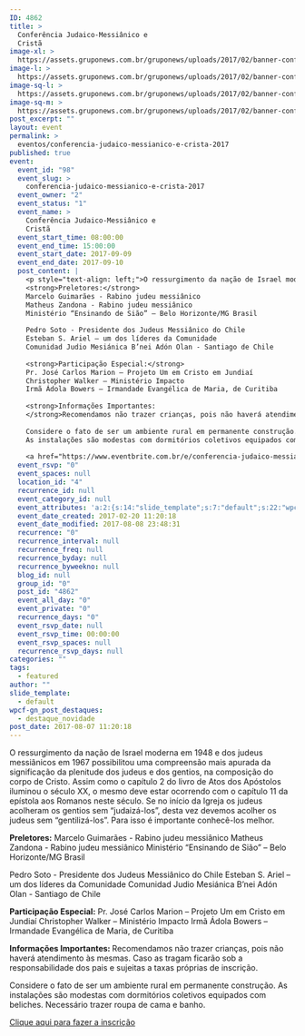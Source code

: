 ```yaml
---
ID: 4862
title: >
  Conferência Judaico-Messiânico e
  Cristã
image-xl: >
  https://assets.gruponews.com.br/gruponews/uploads/2017/02/banner-conferencia-r2-1920x1080.jpg
image-l: >
  https://assets.gruponews.com.br/gruponews/uploads/2017/02/banner-conferencia-r2-1280x720.jpg
image-sq-l: >
  https://assets.gruponews.com.br/gruponews/uploads/2017/02/banner-conferencia-r2-1280x1080.jpg
image-sq-m: >
  https://assets.gruponews.com.br/gruponews/uploads/2017/02/banner-conferencia-r2-720x720.jpg
post_excerpt: ""
layout: event
permalink: >
  eventos/conferencia-judaico-messianico-e-crista-2017
published: true
event:
  event_id: "98"
  event_slug: >
    conferencia-judaico-messianico-e-crista-2017
  event_owner: "2"
  event_status: "1"
  event_name: >
    Conferência Judaico-Messiânico e
    Cristã
  event_start_time: 08:00:00
  event_end_time: 15:00:00
  event_start_date: 2017-09-09
  event_end_date: 2017-09-10
  post_content: |
    <p style="text-align: left;">O ressurgimento da nação de Israel moderna em 1948 e dos judeus messiânicos em 1967 possibilitou uma compreensão mais apurada da significação da plenitude dos judeus e dos gentios, na composição do corpo de Cristo. Assim como o capítulo 2 do livro de Atos dos Apóstolos iluminou o século XX, o mesmo deve estar ocorrendo com o capítulo 11 da epístola aos Romanos neste século. Se no início da Igreja os judeus acolheram os gentios sem “judaizá-los”, desta vez devemos acolher os judeus sem “gentilizá-los”. Para isso é importante conhecê-los melhor.</p>
    <strong>Preletores:</strong>
    Marcelo Guimarães - Rabino judeu messiânico
    Matheus Zandona - Rabino judeu messiânico
    Ministério “Ensinando de Sião” – Belo Horizonte/MG Brasil
    
    Pedro Soto - Presidente dos Judeus Messiânico do Chile
    Esteban S. Ariel – um dos líderes da Comunidade
    Comunidad Judio Mesiánica B’nei Adón Olan - Santiago de Chile
    
    <strong>Participação Especial:</strong>
    Pr. José Carlos Marion – Projeto Um em Cristo em Jundiaí
    Christopher Walker – Ministério Impacto
    Irmã Ádola Bowers – Irmandade Evangélica de Maria, de Curitiba
    
    <strong>Informações Importantes:
    </strong>Recomendamos não trazer crianças, pois não haverá atendimento às mesmas. Caso as tragam ficarão sob a responsabilidade dos pais e sujeitas a taxas próprias de inscrição.
    
    Considere o fato de ser um ambiente rural em permanente construção.
    As instalações são modestas com dormitórios coletivos equipados com beliches. Necessário trazer roupa de cama e banho.
    
    <a href="https://www.eventbrite.com.br/e/conferencia-judaico-messianico-e-crista-tickets-36807093006">Clique aqui para fazer a inscrição</a>
  event_rsvp: "0"
  event_spaces: null
  location_id: "4"
  recurrence_id: null
  event_category_id: null
  event_attributes: 'a:2:{s:14:"slide_template";s:7:"default";s:22:"wpcf-gn_post_destaques";s:17:"destaque_novidade";}'
  event_date_created: 2017-02-20 11:20:18
  event_date_modified: 2017-08-08 23:48:31
  recurrence: "0"
  recurrence_interval: null
  recurrence_freq: null
  recurrence_byday: null
  recurrence_byweekno: null
  blog_id: null
  group_id: "0"
  post_id: "4862"
  event_all_day: "0"
  event_private: "0"
  recurrence_days: "0"
  event_rsvp_date: null
  event_rsvp_time: 00:00:00
  event_rsvp_spaces: null
  recurrence_rsvp_days: null
categories: ""
tags:
  - featured
author: ""
slide_template:
  - default
wpcf-gn_post_destaques:
  - destaque_novidade
post_date: 2017-08-07 11:20:18
---
```

<p style="text-align: left;">O ressurgimento da nação de Israel moderna em 1948 e dos judeus messiânicos em 1967 possibilitou uma compreensão mais apurada da significação da plenitude dos judeus e dos gentios, na composição do corpo de Cristo. Assim como o capítulo 2 do livro de Atos dos Apóstolos iluminou o século XX, o mesmo deve estar ocorrendo com o capítulo 11 da epístola aos Romanos neste século. Se no início da Igreja os judeus acolheram os gentios sem “judaizá-los”, desta vez devemos acolher os judeus sem “gentilizá-los”. Para isso é importante conhecê-los melhor.</p>
<strong>Preletores:</strong>
Marcelo Guimarães - Rabino judeu messiânico
Matheus Zandona - Rabino judeu messiânico
Ministério “Ensinando de Sião” – Belo Horizonte/MG Brasil

Pedro Soto - Presidente dos Judeus Messiânico do Chile
Esteban S. Ariel – um dos líderes da Comunidade
Comunidad Judio Mesiánica B’nei Adón Olan - Santiago de Chile

<strong>Participação Especial:</strong>
Pr. José Carlos Marion – Projeto Um em Cristo em Jundiaí
Christopher Walker – Ministério Impacto
Irmã Ádola Bowers – Irmandade Evangélica de Maria, de Curitiba

<strong>Informações Importantes:
</strong>Recomendamos não trazer crianças, pois não haverá atendimento às mesmas. Caso as tragam ficarão sob a responsabilidade dos pais e sujeitas a taxas próprias de inscrição.

Considere o fato de ser um ambiente rural em permanente construção.
As instalações são modestas com dormitórios coletivos equipados com beliches. Necessário trazer roupa de cama e banho.

<a href="https://www.eventbrite.com.br/e/conferencia-judaico-messianico-e-crista-tickets-36807093006">Clique aqui para fazer a inscrição</a>